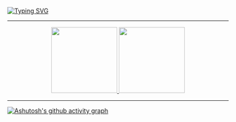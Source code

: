 [![Typing SVG](https://readme-typing-svg.demolab.com?font=Fira+Code&weight=500&size=25&duration=4000&pause=500&center=true&vCenter=true&multiline=true&width=875&height=325&separator=%3C&lines=Hello+Word+!++%3CSou+Carlos+Iure+Gordiano+dos+Santos%2Ctenho+20+anos%3CEstou+cursando+An%C3%A1lise+e+Desenvolvimento+de+Sistemas%3CFocado+principalmente+na+parte+Front-End;%3CEstou+avan%C3%A7ando+meus+conhecimentos+estudando%3CHtml-Css-JavaScript%2C+mas+n%C3%A3o+penso+muito+s%C3%B3+nesta+parte%2C%3CEstudo+tambem+ReactJS+juntamente+com+BootStrap;%3CAssim+como+o+meu+foco%3A+React-Native%3Cafim+de+desenvolver+para+Mobile+(Ios-Android)+%3A)](https://git.io/typing-svg)
____

<div align="center">
<a href="https://github.com/C1ure">
<img height="150em" src="https://github-readme-stats.vercel.app/api/top-langs/?username=C1ure&layout=compact&langs_count=7&theme=github_dark"/>
<img height="150em" src="https://github-readme-stats.vercel.app/api?username=C1ure&show_icons=true&include_all_commits=true&count_private=true&theme=github_dark"/>
</div>

____


[![Ashutosh's github activity graph](https://github-readme-activity-graph.vercel.app/graph?username=C1ure&theme=react-dark)](https://github.com/ashutosh00710/github-readme-activity-graph)

 

